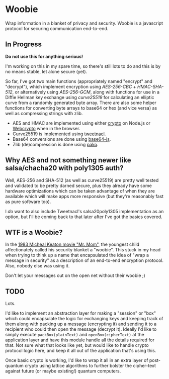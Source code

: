 # Woobie

Wrap information in a blanket of privacy and security. Woobie is a javascript
protocol for securing communication end-to-end.


## In Progress

**Do not use this for anything serious!**

I'm working on this in my spare time, so there's still lots to do and this is
by no means stable, let alone secure (yet).

So far, I've got two main functions (appropriately named "encrypt" and
"decrypt"), which implement encryption using *AES-256-CBC* + *HMAC-SHA-512*, or
alternatively using *AES-256-GCM*, along with functions for use in a Diffie
Hellman key exchange using *curve25519* for calculating an elliptic curve from a
randomly generated byte array. There are also some helper functions for
converting byte arrays to base64 or hex (and vice versa) as well as compressing
strings with zlib.

- AES and HMAC are implemented using either [crypto](https://nodejs.org/api/crypto.html)
  on Node.js or [Webcrypto](https://developer.mozilla.org/en-US/docs/Web/API/Web_Crypto_API)
  when in the browser.
- Curve25519 is implemented using [tweetnacl](https://github.com/dchest/tweetnacl-js).
- Base64 conversions are done using [base64-js](https://github.com/beatgammit/base64-js).
- Zlib (de)compression is done using [pako](https://github.com/nodeca/pako).

## Why AES and not something newer like salsa/chacha20 with poly1305 auth?

Well, AES-256 and SHA-512 (as well as curve25519) are pretty well tested and
validated to be pretty darned secure, plus they already have some hardware
optimizations which can be taken advantage of when they are available which will
make apps more responsive (but they're reasonably fast as pure software too).

I *do* want to also include Tweetnacl's salsa20poly1305 implementation as an
option, but I'll be coming back to that later after I've got the basics covered.


## WTF is a Woobie?

In the [1983 Micheal Keaton movie "Mr. Mom"](http://www.imdb.com/title/tt0085970/),
the youngest child affectionately called his security blanket a "woobie". This
stuck in my head when trying to think up a name that encapsulated the idea of
"wrap a message in security" as a description of an end-to-end encryption
protocol. Also, nobody else was using it.

Don't let your messages out on the open net without their woobie ;)


## TODO

Lots.

I'd like to implement an abstraction layer for making a "session" or "box" which
could encapsulate the logic for exchanging keys and keeping track of them along
with packing up a message (encrypting it) and sending it to a recipient who
could then open the message (decrypt it). Ideally I'd like to simply execute
`packBox(plainText)` and `openBox(cipherText)` at the application layer and have
this module handle all the details required for that. Not sure what that looks
like yet, but would like to handle crypto protocol logic here, and keep it all
out of the application that's using this.

Once basic crypto is working, I'd like to wrap it all in an extra layer of
post-quantum crypto using lattice algorithms to further bolster the cipher-text
against future (or maybe existing!) quantum computers.
